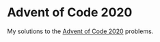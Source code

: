 # Advent of Code 2020
My solutions to the [Advent of Code 2020](https://adventofcode.com/2020) problems.
